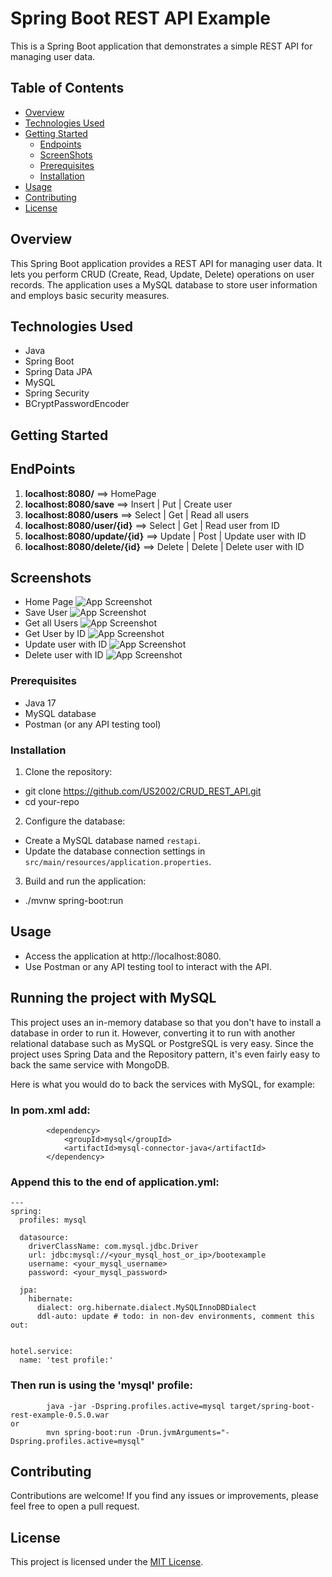 # Spring Boot REST API Example

This is a Spring Boot application that demonstrates a simple REST API for managing user data.

## Table of Contents
- [Overview](#overview)
- [Technologies Used](#technologies-used)
- [Getting Started](#getting-started)
  - [Endpoints](#endpoints)
  - [ScreenShots](#screenshots)
  - [Prerequisites](#prerequisites)
  - [Installation](#installation)
- [Usage](#usage)
- [Contributing](#contributing)
- [License](#license)

## Overview

This Spring Boot application provides a REST API for managing user data. It lets you perform CRUD (Create, Read, Update, Delete) operations on user records. The application uses a MySQL database to store user information and employs basic security measures.

## Technologies Used

- Java
- Spring Boot
- Spring Data JPA
- MySQL
- Spring Security
- BCryptPasswordEncoder

## Getting Started

## EndPoints
1. **localhost:8080/** ==> HomePage
2. **localhost:8080/save** ==> Insert | Put | Create user
3. **localhost:8080/users** ==> Select | Get | Read all users
4. **localhost:8080/user/{id}** ==> Select | Get | Read user from ID
5. **localhost:8080/update/{id}** ==> Update | Post | Update user with ID
6. **localhost:8080/delete/{id}** ==> Delete | Delete | Delete user with ID

## Screenshots

- Home Page
![App Screenshot](https://github.com/US2002/CRUD_REST_API/blob/main/assets/HomePage.png)
- Save User
![App Screenshot](https://github.com/US2002/CRUD_REST_API/blob/main/assets/save.png)
- Get all Users
![App Screenshot](https://github.com/US2002/CRUD_REST_API/blob/main/assets/users.png)
- Get User by ID
![App Screenshot](https://github.com/US2002/CRUD_REST_API/blob/main/assets/user_id.png)
- Update user with ID
![App Screenshot](https://github.com/US2002/CRUD_REST_API/blob/main/assets/update.png)
- Delete user with ID
![App Screenshot](https://github.com/US2002/CRUD_REST_API/blob/main/assets/delete.png)



### Prerequisites

- Java 17
- MySQL database
- Postman (or any API testing tool)

### Installation

1. Clone the repository:
- git clone https://github.com/US2002/CRUD_REST_API.git
- cd your-repo

2. Configure the database:
- Create a MySQL database named `restapi`.
- Update the database connection settings in `src/main/resources/application.properties`.

3. Build and run the application:
- ./mvnw spring-boot:run


## Usage

- Access the application at http://localhost:8080.
- Use Postman or any API testing tool to interact with the API.


## Running the project with MySQL
This project uses an in-memory database so that you don't have to install a database in order to run it. However, converting it to run with another relational database such as MySQL or PostgreSQL is very easy. Since the project uses Spring Data and the Repository pattern, it's even fairly easy to back the same service with MongoDB. 

Here is what you would do to back the services with MySQL, for example: 

### In pom.xml add: 

```
        <dependency>
            <groupId>mysql</groupId>
            <artifactId>mysql-connector-java</artifactId>
        </dependency>
```

### Append this to the end of application.yml: 

```
---
spring:
  profiles: mysql

  datasource:
    driverClassName: com.mysql.jdbc.Driver
    url: jdbc:mysql://<your_mysql_host_or_ip>/bootexample
    username: <your_mysql_username>
    password: <your_mysql_password>

  jpa:
    hibernate:
      dialect: org.hibernate.dialect.MySQLInnoDBDialect
      ddl-auto: update # todo: in non-dev environments, comment this out:


hotel.service:
  name: 'test profile:'
```

### Then run is using the 'mysql' profile:

```
        java -jar -Dspring.profiles.active=mysql target/spring-boot-rest-example-0.5.0.war
or
        mvn spring-boot:run -Drun.jvmArguments="-Dspring.profiles.active=mysql"
```

## Contributing

Contributions are welcome! If you find any issues or improvements, please feel free to open a pull request.

## License

This project is licensed under the [MIT License](LICENSE).
